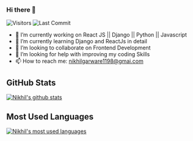 ### Hi there 👋

<img alt="Visitors" src="https://komarev.com/ghpvc/?username=nikhilgarware&style=flat&labelColor=black&logo=github&label=PROFILE+VIEWS&color=29bf12"/>
<img alt="Last Commit" src="https://img.shields.io/github/last-commit/nikhilgarware/nikhilgarware?logo=markdown&label=LAST+UPDATE&color=29bf12&style=flat">

- 🔭 I’m currently working on React JS || Django || Python || Javascript
- 🌱 I’m currently learning Django and ReactJs in detail
- 👯 I’m looking to collaborate on Frontend Development
- 🤔 I’m looking for help with improving my coding Skills
- 📫 How to reach me: nikhilgarware1198@gmai.com
## GitHub Stats
[![Nikhil's github stats](https://github-readme-stats.vercel.app/api?username=nikhilgarware)](https://github.com/nikhilgarware/github-readme-stats)

## Most Used Languages 
[![Nikhil's most used languages](https://github-readme-stats.vercel.app/api/top-langs/?username=nikhilgarware)](https://github-readme-stats.vercel.app/api/top-langs/?username=nikhilgarware)
